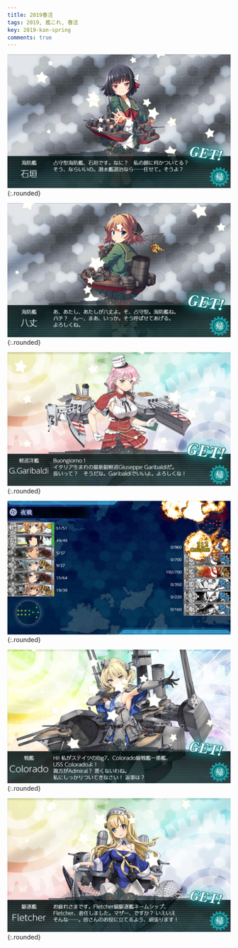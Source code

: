```yaml
---
title: 2019春活
tags: 2019, 艦これ, 春活
key: 2019-kan-spring
comments: true
---
```


![Image](/assets/images/kancolle/20190522_19263821.png){:.rounded}

![Image](/assets/images/kancolle/20190524_15071617.png){:.rounded}

![Image](/assets/images/kancolle/20190526_11123739.png){:.rounded}

![Image](/assets/images/kancolle/20190604_12363198.png){:.rounded}

![Image](/assets/images/kancolle/20190604_12383165.png){:.rounded}

![Image](/assets/images/kancolle/20190605_12482167.png){:.rounded}

